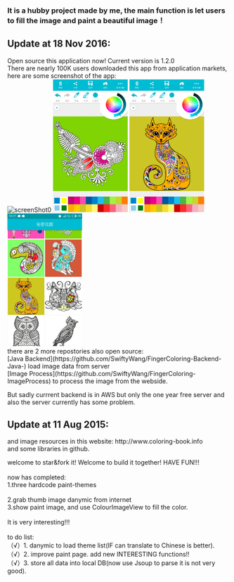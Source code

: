 <h3>It is a hubby project made by me, the main function is let users to fill the image and paint a beautiful image！</h3>

<h2>Update at 18 Nov 2016:</h2>
Open source this application now! Current version is 1.2.0</br>
There are nearly 100K users downloaded this app from application markets, here are some screenshot of the app:</br>
<img src="http://pp.myapp.com/ma_pic2/0/shot_12134599_4_1444751141/550" alt="screenShot0" width="170" height="whatever">
<img src="./screenshot/S61118-20264887.jpg" alt="screenShot1" width="170" height="whatever">
<img src="./screenshot/S61118-20272106.jpg" alt="screenShot2" width="170" height="whatever">
<img src="./screenshot/S61118-20275245.jpg" alt="screenShot3" width="170" height="whatever">
</br>
there are 2 more repostories also open source:</br>
[Java Backend](https://github.com/SwiftyWang/FingerColoring-Backend-Java-) load image data from server</br>
[Image Process](https://github.com/SwiftyWang/FingerColoring-ImageProcess) to process the image from the webside.</br>

But sadly currrent backend is in AWS but only the one year free server and also the server currently has some problem. 

<h2>Update at 11 Aug 2015:</h2>
and image resources in this website: http://www.coloring-book.info</br>
and some libraries in github.</br>

welcome to star&fork it! Welcome to build it together! HAVE FUN!!!</br>
</br>
now has completed:</br>
1.three hardcode paint-themes </br>   
2.grab thumb image danymic from internet</br>
3.show paint image, and use ColourImageView to fill the color.</br>
</br>
It is very interesting!!!</br>
</br>
to do list:</br>
（√）1. danymic to load theme list(IF can translate to Chinese is better).</br>
（√）2. improve paint page. add new INTERESTING functions!!</br>
（√）3. store all data into local DB(now use Jsoup to parse it is not very good).</br>
</br>
